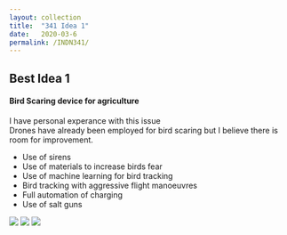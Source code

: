 ```yaml
---
layout: collection
title:  "341 Idea 1"
date:   2020-03-6 
permalink: /INDN341/
---
```



## Best Idea 1  
#### Bird Scaring device for agriculture 
I have personal experance with this issue  
Drones have already been employed for bird scaring but I believe there is room for improvement. 
* Use of sirens 
* Use of materials to increase birds fear 
* Use of machine learning for bird tracking 
* Bird tracking with aggressive flight manoeuvres 
* Full automation of charging 
* Use of salt guns   
 <img src="{{site.baseurl}}/assets/img/DesignImages/Gas_gun_bird_scarer.jpg">  
 <img src="{{site.baseurl}}/assets/img/DesignImages/bird-deterrent-kite.jpg">  
 <img src="{{site.baseurl}}/assets/img/DesignImages/bird_netting.png">  

